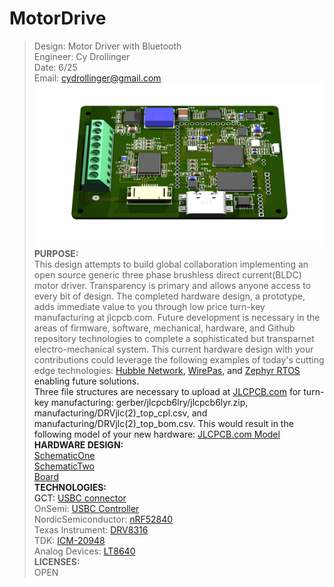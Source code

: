 # MotorDrive						   
>Design: Motor Driver with Bluetooth 		   
>Engineer: Cy Drollinger								   
>Date: 6/25											           
>Email: cydrollinger@gmail.com
![Motor Driver](/docs/images/motorDRVjlc.png)
**PURPOSE:**<br />
This design attempts to build global collaboration implementing an open source generic three phase brushless direct current(BLDC) motor driver. Transparency is primary and allows anyone access to every bit of design. The completed hardware design, a prototype, adds immediate value to you through low price turn-key manufacturing at jlcpcb.com. Future development is necessary in the areas of firmware, software, mechanical, hardware, and Github repository technologies to complete a sophisticated but transparnet electro-mechanical system. This current hardware design with your contributions could leverage the following examples of today's cutting edge technologies: 
<a href="https://hubblenetwork.com/" target="_blank">Hubble Network<a/>, 
<a href="https://wirepas.com/" target="_blank">WirePas<a/>, and 
<a href="https://www.zephyrproject.org/" target="_blank">Zephyr RTOS<a/> enabling future solutions.    
Three file structures are necessary to upload at <a href ="https://jlcpcb.com/" target="_blank">JLCPCB.com<a/> for turn-key manufacturing: gerber/jlcpcb6lry/jlcpcb6lyr.zip, manufacturing/DRVjlc(2)_top_cpl.csv, and manufacturing/DRVjlc(2)_top_bom.csv. This would result in the following model of your new hardware: 
<a href ="/docs/images/jlcII.png" target="_blank">JLCPCB.com Model<a/><br />
**HARDWARE DESIGN:**
<br /><a href ="/docs/images/schem1.png" target="_blank">SchematicOne<a/><br />
<a href ="/docs/images/schem2.png" target="_blank">SchematicTwo<a/><br />
<a href ="/docs/images/board.png" target="_blank">Board<a/><br />
**TECHNOLOGIES:**<br />
GCT: <a href="https://gct.co/connector/usb4110"  target="_blank">USBC connector</a> <br />
OnSemi: <a href="https://www.onsemi.com/products/interfaces/usb-type-c/fusb302b" target="_blank">USBC Controller</a><br />
NordicSemiconductor: <a href="https://www.nordicsemi.com/Products/nRF52840" target="_blank">nRF52840</a> <br />
Texas Instrument: <a href="https://www.ti.com/product/DRV8316?keyMatch=DRV8316&tisearch=universal_search&usecase=GPN-ALT" target="_blank">DRV8316</a> <br />
TDK: <a href="https://product.tdk.com/en/search/sensor/mortion-inertial/imu/info?part_no=ICM-20948" target="_blank">ICM-20948</a><br />
Analog Devices: <a href="https://www.analog.com/en/products/lt8640.html" target="_blank">LT8640</a> <br />
**LICENSES:**<br />
OPEN